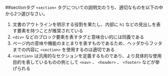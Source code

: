 ##sectionタグ
`<section>` タグについての説明文のうち、適切なものを以下の中から2つ選びなさい。

1. 文書のアウトラインを明示する役割を果たし、内部に `h1` などの見出しを表す要素を持つことが推奨されている
2. `<div>` などのブロック要素を表すタグと意味合い的には同義である
3. ページ内の意味や機能のまとまりを表すものであるため、ヘッダからフッタまでの内容に `<section>` を使用するのは適切である
4. `<section>` は汎用的なセクションを定義するものであり、より具体的な使用目的を表しているものの例として `<nav>` 、 `<header>` 、 `<footer>` などが挙げられる
